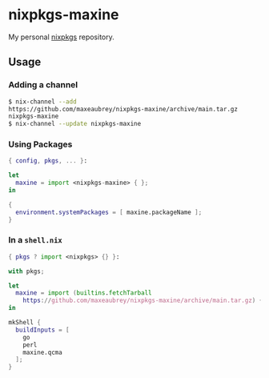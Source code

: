 # nixpkgs-maxine

My personal [nixpkgs][nixpkgs] repository.

## Usage

### Adding a channel

```bash
$ nix-channel --add
https://github.com/maxeaubrey/nixpkgs-maxine/archive/main.tar.gz
nixpkgs-maxine
$ nix-channel --update nixpkgs-maxine
```

### Using Packages

```nix
{ config, pkgs, ... }:

let
  maxine = import <nixpkgs-maxine> { };
in

{
  environment.systemPackages = [ maxine.packageName ];
}
```

### In a `shell.nix`

```nix
{ pkgs ? import <nixpkgs> {} }:

with pkgs;

let
  maxine = import (builtins.fetchTarball
    https://github.com/maxeaubrey/nixpkgs-maxine/archive/main.tar.gz) {};
in

mkShell {
  buildInputs = [
    go
    perl
    maxine.qcma
  ];
}
```

[nixpkgs]: https://github.com/nixos/nixpkgs
